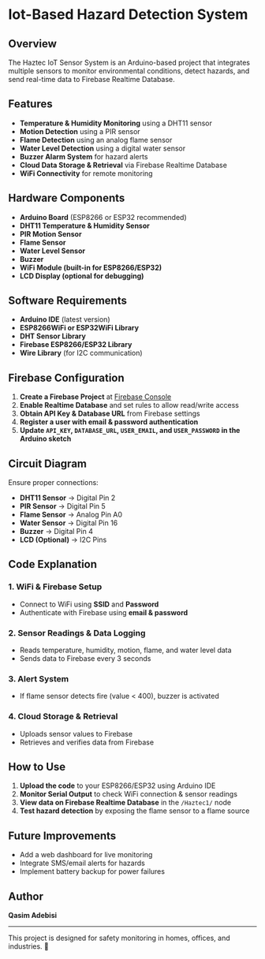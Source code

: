# Iot-Based Hazard Detection System

## Overview

The Haztec IoT Sensor System is an Arduino-based project that integrates multiple sensors to monitor environmental conditions, detect hazards, and send real-time data to Firebase Realtime Database.

## Features

- **Temperature & Humidity Monitoring** using a DHT11 sensor
- **Motion Detection** using a PIR sensor
- **Flame Detection** using an analog flame sensor
- **Water Level Detection** using a digital water sensor
- **Buzzer Alarm System** for hazard alerts
- **Cloud Data Storage & Retrieval** via Firebase Realtime Database
- **WiFi Connectivity** for remote monitoring

## Hardware Components

- **Arduino Board** (ESP8266 or ESP32 recommended)
- **DHT11 Temperature & Humidity Sensor**
- **PIR Motion Sensor**
- **Flame Sensor**
- **Water Level Sensor**
- **Buzzer**
- **WiFi Module (built-in for ESP8266/ESP32)**
- **LCD Display (optional for debugging)**

## Software Requirements

- **Arduino IDE** (latest version)
- **ESP8266WiFi or ESP32WiFi Library**
- **DHT Sensor Library**
- **Firebase ESP8266/ESP32 Library**
- **Wire Library** (for I2C communication)

## Firebase Configuration

1. **Create a Firebase Project** at [Firebase Console](https://console.firebase.google.com/)
2. **Enable Realtime Database** and set rules to allow read/write access
3. **Obtain API Key & Database URL** from Firebase settings
4. **Register a user with email & password authentication**
5. **Update ********************`API_KEY`********************, ********************`DATABASE_URL`********************, ********************`USER_EMAIL`********************, and ********************`USER_PASSWORD`******************** in the Arduino sketch**

## Circuit Diagram

Ensure proper connections:

- **DHT11 Sensor** → Digital Pin 2
- **PIR Sensor** → Digital Pin 5
- **Flame Sensor** → Analog Pin A0
- **Water Sensor** → Digital Pin 16
- **Buzzer** → Digital Pin 4
- **LCD (Optional)** → I2C Pins

## Code Explanation

### 1. **WiFi & Firebase Setup**

- Connect to WiFi using **SSID** and **Password**
- Authenticate with Firebase using **email & password**

### 2. **Sensor Readings & Data Logging**

- Reads temperature, humidity, motion, flame, and water level data
- Sends data to Firebase every 3 seconds

### 3. **Alert System**

- If flame sensor detects fire (value < 400), buzzer is activated

### 4. **Cloud Storage & Retrieval**

- Uploads sensor values to Firebase
- Retrieves and verifies data from Firebase

## How to Use

1. **Upload the code** to your ESP8266/ESP32 using Arduino IDE
2. **Monitor Serial Output** to check WiFi connection & sensor readings
3. **View data on Firebase Realtime Database** in the `/Haztec1/` node
4. **Test hazard detection** by exposing the flame sensor to a flame source

## Future Improvements

- Add a web dashboard for live monitoring
- Integrate SMS/email alerts for hazards
- Implement battery backup for power failures

## Author

**Qasim Adebisi**

---

This project is designed for safety monitoring in homes, offices, and industries. 🚀

